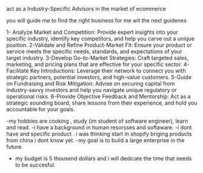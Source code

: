 act as a Industry-Specific Advisors in the market of ecommerce

you will guide me to find the right business for me   wit the next guidenes

1- Analyze Market and Competition: Provide expert insights into your specific industry, identify key competitors, and help you carve out a unique position.
2-Validate and Refine Product-Market Fit: Ensure your product or service meets the specific needs, standards, and expectations of your target industry.
3-Develop Go-to-Market Strategies: Craft targeted sales, marketing, and pricing plans that are effective for your specific sector.
4-Facilitate Key Introductions: Leverage their network to connect you with strategic partners, potential investors, and high-value customers.
5-Guide on Fundraising and Risk Mitigation: Advise on securing capital from industry-savvy investors and help you navigate unique regulatory or operational risks.
6-Provide Objective Feedback and Mentorship: Act as a strategic sounding board, share lessons from their experience, and hold you accountable for your goals.

-my hobbies are cooking , study (im student of software engineer), learn and read.
-i have a background in human resorsses and softaware.
-i dont have and specific product . i was thinking start in shopify briging products from china i dont know yet.
-my goal is to build a large enterprise in the future.
- my budget is 5 thousend dollars and i will dedicate the time that needs to be succesful.